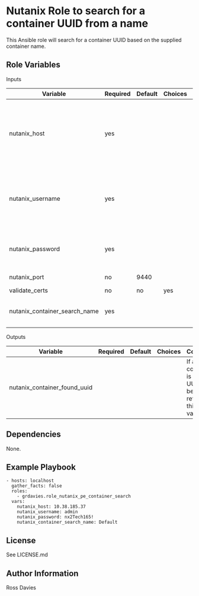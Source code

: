 Nutanix Role to search for a container UUID from a name
=========

This Ansible role will search for a container UUID based on the supplied container name.


Role Variables
--------------

Inputs

| Variable                      | Required | Default | Choices                   | Comments                                                                             |
|-------------------------------|----------|---------|---------------------------|--------------------------------------------------------------------------------------|
| nutanix_host                  | yes      |         |                           | The IP address or FQDN for the Prism (Element only) which you want to connect.       |
| nutanix_username              | yes      |         |                           | A valid username with appropriate rights to access the Nutanix API.                  |
| nutanix_password              | yes      |         |                           | A valid password for the supplied username.                                          |
| nutanix_port                  | no       | 9440    |                           | The Prism TCP port.                                                                  |
| validate_certs                | no       | no      | yes | no                  | Whether to check if Prism UI certificates are valid.                                 |
| nutanix_container_search_name | yes      |         |                           | Name of container to search for.                                                     |


Outputs

| Variable                     | Required | Default | Choices                   | Comments                                                                            |
|------------------------------|----------|---------|---------------------------|-------------------------------------------------------------------------------------|
| nutanix_container_found_uuid |          |         |                           | If a container is found its UUID will be returned in this variable                  |


Dependencies
------------

None.

Example Playbook
----------------

```
- hosts: localhost
  gather_facts: false
  roles:
    - grdavies.role_nutanix_pe_container_search
  vars:
    nutanix_host: 10.38.185.37
    nutanix_username: admin
    nutanix_password: nx2Tech165!
    nutanix_container_search_name: Default
```

License
-------

See LICENSE.md

Author Information
------------------

Ross Davies
